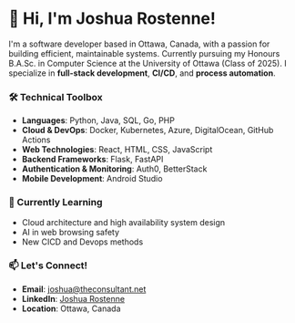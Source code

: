 # 👋 Hi, I'm Joshua Rostenne!

I'm a software developer based in Ottawa, Canada, with a passion for building efficient, maintainable systems. Currently pursuing my Honours B.A.Sc. in Computer Science at the University of Ottawa (Class of 2025). I specialize in **full-stack development**, **CI/CD**, and **process automation**.

### 🛠️ Technical Toolbox
- **Languages**: Python, Java, SQL, Go, PHP  
- **Cloud & DevOps**: Docker, Kubernetes, Azure, DigitalOcean, GitHub Actions  
- **Web Technologies**: React, HTML, CSS, JavaScript  
- **Backend Frameworks**: Flask, FastAPI  
- **Authentication & Monitoring**: Auth0, BetterStack  
- **Mobile Development**: Android Studio  

### 🌱 Currently Learning  
- Cloud architecture and high availability system design
- AI in web browsing safety
- New CICD and Devops methods

### 📫 Let's Connect!
- **Email**: [joshua@theconsultant.net](mailto:joshua@theconsultant.net)  
- **LinkedIn**: [Joshua Rostenne](https://linkedin.com/in/joshua-rostenne)  
- **Location**: Ottawa, Canada  
